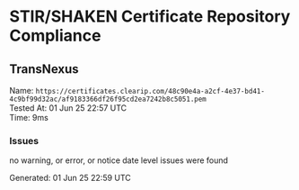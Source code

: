 # STIR/SHAKEN Certificate Repository Compliance

## TransNexus

Name: `https://certificates.clearip.com/48c90e4a-a2cf-4e37-bd41-4c9bf99d32ac/af9183366df26f95cd2ea7242b8c5051.pem`\
Tested At: 01 Jun 25 22:57 UTC\
Time: 9ms

### Issues

no warning, or error, or notice date level issues were found

Generated: 01 Jun 25 22:59 UTC